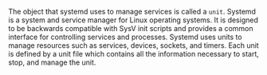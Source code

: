 The object that systemd uses to manage services is called a `unit`. Systemd is a system and service manager for Linux operating systems. It is designed to be backwards compatible with SysV init scripts and provides a common interface for controlling services and processes. Systemd uses units to manage resources such as services, devices, sockets, and timers. Each unit is defined by a unit file which contains all the information necessary to start, stop, and manage the unit.
